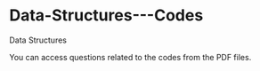 # Data-Structures---Codes
Data Structures

You can access questions related to the codes from the PDF files.
